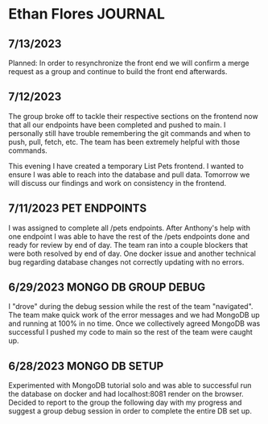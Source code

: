 # Ethan Flores JOURNAL

## 7/13/2023

Planned: In order to resynchronize the front end we will confirm a merge request as a group and continue to build the front end afterwards.



## 7/12/2023

The group broke off to tackle their respective sections on the frontend now that all our endpoints have been completed and pushed to main. I personally still have trouble remembering the git commands and when to push, pull, fetch, etc. The team has been extremely helpful with those commands.

This evening I have created a temporary List Pets frontend. I wanted to ensure I was able to reach into the database and pull data. Tomorrow we will discuss our findings and work on consistency in the frontend.

## 7/11/2023 PET ENDPOINTS

I was assigned to complete all /pets endpoints. After Anthony's help with one endpoint I was able to have the rest of the /pets endpoints done and ready for review by end of day. The team ran into a couple blockers that were both resolved by end of day. One docker issue and another technical bug regarding database changes not correctly updating with no errors.

## 6/29/2023 MONGO DB GROUP DEBUG

I "drove" during the debug session while the rest of the team "navigated". The team make quick work of the error messages and we had MongoDB up and running at 100% in no time. Once we collectively agreed MongoDB was successful I pushed my code to main so the rest of the team were caught up.

## 6/28/2023 MONGO DB SETUP

Experimented with MongoDB tutorial solo and was able to successful run the database on docker and had localhost:8081 render on the browser. Decided to report to the group the following day with my progress and suggest a group debug session in order to complete the entire DB set up.
